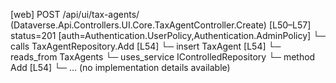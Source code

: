 [web] POST /api/ui/tax-agents/  (Dataverse.Api.Controllers.UI.Core.TaxAgentController.Create)  [L50–L57] status=201 [auth=Authentication.UserPolicy,Authentication.AdminPolicy]
  └─ calls TaxAgentRepository.Add [L54]
  └─ insert TaxAgent [L54]
    └─ reads_from TaxAgents
  └─ uses_service IControlledRepository<TaxAgent>
    └─ method Add [L54]
      └─ ... (no implementation details available)

